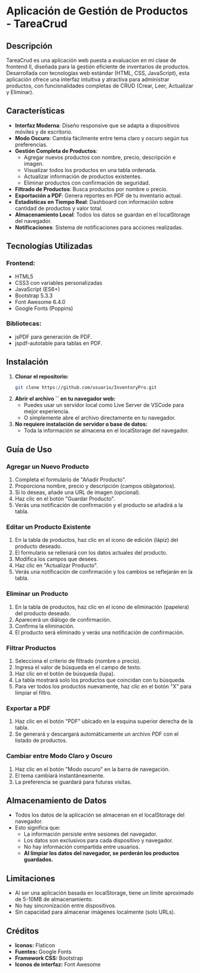 # Aplicación de Gestión de Productos - TareaCrud



## Descripción

TareaCrud es una aplicación web puesta a evaluacion en mi clase de frontend II, diseñada para la gestión eficiente de inventarios de productos. Desarrollada con tecnologías web estándar (HTML, CSS, JavaScript), esta aplicación ofrece una interfaz intuitiva y atractiva para administrar productos, con funcionalidades completas de CRUD (Crear, Leer, Actualizar y Eliminar).

## Características

- **Interfaz Moderna**: Diseño responsive que se adapta a dispositivos móviles y de escritorio.
- **Modo Oscuro**: Cambia fácilmente entre tema claro y oscuro según tus preferencias.
- **Gestión Completa de Productos**:
  - Agregar nuevos productos con nombre, precio, descripción e imagen.
  - Visualizar todos los productos en una tabla ordenada.
  - Actualizar información de productos existentes.
  - Eliminar productos con confirmación de seguridad.
- **Filtrado de Productos**: Busca productos por nombre o precio.
- **Exportación a PDF**: Genera reportes en PDF de tu inventario actual.
- **Estadísticas en Tiempo Real**: Dashboard con información sobre cantidad de productos y valor total.
- **Almacenamiento Local**: Todos los datos se guardan en el localStorage del navegador.
- **Notificaciones**: Sistema de notificaciones para acciones realizadas.

## Tecnologías Utilizadas

### Frontend:

- HTML5
- CSS3 con variables personalizadas
- JavaScript (ES6+)
- Bootstrap 5.3.3
- Font Awesome 6.4.0
- Google Fonts (Poppins)

### Bibliotecas:

- jsPDF para generación de PDF.
- jspdf-autotable para tablas en PDF.

## Instalación

1. **Clonar el repositorio:**
   ```sh
   git clone https://github.com/usuario/InventoryPro.git
   ```
2. **Abrir el archivo **``** en tu navegador web:**
   - Puedes usar un servidor local como Live Server de VSCode para mejor experiencia.
   - O simplemente abre el archivo directamente en tu navegador.
3. **No requiere instalación de servidor o base de datos:**
   - Toda la información se almacena en el localStorage del navegador.

## Guía de Uso

### Agregar un Nuevo Producto

1. Completa el formulario de "Añadir Producto".
2. Proporciona nombre, precio y descripción (campos obligatorios).
3. Si lo deseas, añade una URL de imagen (opcional).
4. Haz clic en el botón "Guardar Producto".
5. Verás una notificación de confirmación y el producto se añadirá a la tabla.

### Editar un Producto Existente

1. En la tabla de productos, haz clic en el icono de edición (lápiz) del producto deseado.
2. El formulario se rellenará con los datos actuales del producto.
3. Modifica los campos que desees.
4. Haz clic en "Actualizar Producto".
5. Verás una notificación de confirmación y los cambios se reflejarán en la tabla.

### Eliminar un Producto

1. En la tabla de productos, haz clic en el icono de eliminación (papelera) del producto deseado.
2. Aparecerá un diálogo de confirmación.
3. Confirma la eliminación.
4. El producto será eliminado y verás una notificación de confirmación.

### Filtrar Productos

1. Selecciona el criterio de filtrado (nombre o precio).
2. Ingresa el valor de búsqueda en el campo de texto.
3. Haz clic en el botón de búsqueda (lupa).
4. La tabla mostrará solo los productos que coincidan con tu búsqueda.
5. Para ver todos los productos nuevamente, haz clic en el botón "X" para limpiar el filtro.

### Exportar a PDF

1. Haz clic en el botón "PDF" ubicado en la esquina superior derecha de la tabla.
2. Se generará y descargará automáticamente un archivo PDF con el listado de productos.

### Cambiar entre Modo Claro y Oscuro

1. Haz clic en el botón "Modo oscuro" en la barra de navegación.
2. El tema cambiará instantáneamente.
3. La preferencia se guardará para futuras visitas.

## Almacenamiento de Datos

- Todos los datos de la aplicación se almacenan en el localStorage del navegador.
- Esto significa que:
  - La información persiste entre sesiones del navegador.
  - Los datos son exclusivos para cada dispositivo y navegador.
  - No hay información compartida entre usuarios.
  - **Al limpiar los datos del navegador, se perderán los productos guardados.**

## Limitaciones

- Al ser una aplicación basada en localStorage, tiene un límite aproximado de 5-10MB de almacenamiento.
- No hay sincronización entre dispositivos.
- Sin capacidad para almacenar imágenes localmente (solo URLs).

## Créditos

- **Iconos:** Flaticon
- **Fuentes:** Google Fonts
- **Framework CSS:** Bootstrap
- **Iconos de interfaz:** Font Awesome

